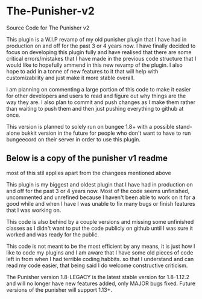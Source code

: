 # The-Punisher-v2
Source Code for The Punisher v2

This plugin is a W.I.P revamp of my old punisher plugin that I have had in production on and off for the past 3 or 4 years now.
I have finally decided to focus on developing this plugin fully and have realised that there are some critical errors/mistakes
that I have made in the previous code structure that I would like to hopefully ammend in this new revamp of the plugin. 
I also hope to add in a tonne of new features to it that will help with customizability and just make it more stable overall.

I am planning on commenting a large portion of this code to make it easier for other developers and users to read and figure out
why things are the way they are. I also plan to commit and push changes as I make them rather than waiting to push them and then just
pushing everything to github at once.

This version is planned to solely run on bungee 1.8+ with a possible stand-alone bukkit version in the future for people who don't 
want to have to run bungeecord on their server in order to use this plugin.

## Below is a copy of the punisher v1 readme
most of this stil applies apart from the changees mentioned above


This plugin is my biggest and oldest plugin that I have had in production on and off for the past 3 or 4 years now.
Most of the code seems unfinished, uncommented and unrefined because I haven't been able to work on it 
for a good while and when I have I was unable to fix many bugs or finish features that I was working on.

This code is also behind by a couple versions and missing some unfinished classes as I didn't want to put the
code publicly on github until I was sure it worked and was ready for the public.

This code is not meant to be the most efficient by any means, it is just how I like to code my plugins 
and I am aware that I have some old pieces of code left in from when I had terrible coding habbits.
so that I understand and can read my code easier, that being said I do welcome constructive criticism.

The Punisher version 1.8-LEGACY is the latest stable version for 1.8-1.12.2 and will no longer have
new features added, only MAJOR bugs fixed. Future versions of the punisher will support 1.13+.
